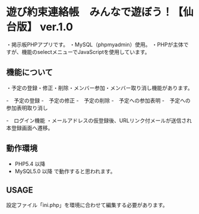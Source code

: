 # 遊び約束連絡帳　みんなで遊ぼう！【仙台版】 ver.1.0
・掲示板PHPアプリです。
・MySQL（phpmyadmin）使用。
・PHPが主体ですが、機能のselectメニューでJavaScriptを使用しています。

## 機能について
・予定の登録・修正・削除・メンバー参加・メンバー取り消し機能があります。

-　予定の登録
-　予定の修正
-　予定の削除
-　予定への参加表明
-　予定への参加表明取り消し

-　ログイン機能
・メールアドレスの仮登録後、URLリンク付メールが送信され本登録画面へ遷移。

## 動作環境
- PHP5.4 以降
- MySQL5.0 以降
で動作すると思われます。

## USAGE
設定ファイル「ini.php」を環境に合わせて編集する必要があります。
